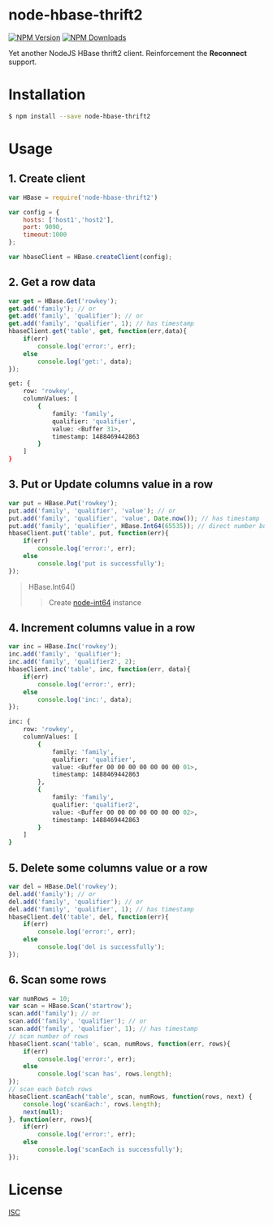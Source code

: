 node-hbase-thrift2
===

[![NPM Version][npm-image]][npm-url]
[![NPM Downloads][downloads-image]][downloads-url]

Yet another NodeJS HBase thrift2 client. Reinforcement the **Reconnect** support.

# Installation

```sh
$ npm install --save node-hbase-thrift2
```

# Usage

## 1. Create client

```javascript
var HBase = require('node-hbase-thrift2')

var config = {
    hosts: ['host1','host2'],
    port: 9090,
    timeout:1000
};

var hbaseClient = HBase.createClient(config);
```

## 2. Get a row data

```javascript
var get = HBase.Get('rowkey');
get.add('family'); // or
get.add('family', 'qualifier'); // or
get.add('family', 'qualifier', 1); // has timestamp
hbaseClient.get('table', get, function(err,data){
    if(err)
        console.log('error:', err);
    else
        console.log('get:', data);
});
```

```sh
get: {
    row: 'rowkey',
    columnValues: [
        {
            family: 'family',
            qualifier: 'qualifier',
            value: <Buffer 31>,
            timestamp: 1488469442863
        }
    ]
}
```

## 3. Put or Update columns value in a row

```javascript
var put = HBase.Put('rowkey');
put.add('family', 'qualifier', 'value'); // or
put.add('family', 'qualifier', 'value', Date.now()); // has timestamp
put.add('family', 'qualifier', HBase.Int64(65535)); // direct number buffer
hbaseClient.put('table', put, function(err){
    if(err)
        console.log('error:', err);
    else
        console.log('put is successfully');
});
```

> HBase.Int64()
>> Create [node-int64](https://github.com/broofa/node-int64/) instance

## 4. Increment columns value in a row

```javascript
var inc = HBase.Inc('rowkey');
inc.add('family', 'qualifier');
inc.add('family', 'qualifier2', 2);
hbaseClient.inc('table', inc, function(err, data){
    if(err)
        console.log('error:', err);
    else
        console.log('inc:', data);
});
```

```sh
inc: {
    row: 'rowkey',
    columnValues: [
        {
            family: 'family',
            qualifier: 'qualifier',
            value: <Buffer 00 00 00 00 00 00 00 01>,
            timestamp: 1488469442863
        },
        {
            family: 'family',
            qualifier: 'qualifier2',
            value: <Buffer 00 00 00 00 00 00 00 02>,
            timestamp: 1488469442863
        }
    ]
}
```

## 5. Delete some columns value or a row

```javascript
var del = HBase.Del('rowkey');
del.add('family'); // or
del.add('family', 'qualifier'); // or
del.add('family', 'qualifier', 1); // has timestamp
hbaseClient.del('table', del, function(err){
    if(err)
        console.log('error:', err);
    else
        console.log('del is successfully');
});
```

## 6. Scan some rows

```javascript
var numRows = 10;
var scan = HBase.Scan('startrow');
scan.add('family'); // or
scan.add('family', 'qualifier'); // or
scan.add('family', 'qualifier', 1); // has timestamp
// scan number of rows
hbaseClient.scan('table', scan, numRows, function(err, rows){
    if(err)
        console.log('error:', err);
    else
        console.log('scan has', rows.length);
});
// scan each batch rows
hbaseClient.scanEach('table', scan, numRows, function(rows, next) {
    console.log('scanEach:', rows.length);
    next(null);
}, function(err, rows){
    if(err)
        console.log('error:', err);
    else
        console.log('scanEach is successfully');
});
```

# License

[ISC](LICENSE)

[npm-image]: https://img.shields.io/npm/v/node-hbase-thrift2.svg
[npm-url]: https://npmjs.org/package/node-hbase-thrift2
[downloads-image]: https://img.shields.io/npm/dm/node-hbase-thrift2.svg
[downloads-url]: https://npmjs.org/package/node-hbase-thrift2

